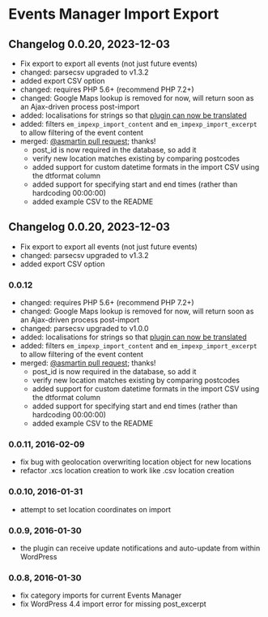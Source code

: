 # Events Manager Import Export

## Changelog 0.0.20, 2023-12-03
* Fix export to export all events (not just future events)
* changed: parsecsv upgraded to v1.3.2
* added export CSV option
* changed: requires PHP 5.6+ (recommend PHP 7.2+)
* changed: Google Maps lookup is removed for now, will return soon as an Ajax-driven process post-import
* added: localisations for strings so that [plugin can now be translated](https://translate.webaware.com.au/glotpress/projects/events-manager-import-export/)
* added: filters `em_impexp_import_content` and `em_impexp_import_excerpt` to allow filtering of the event content
* merged: [@asmartin pull request](https://github.com/webaware/events-manager-import-export/pull/1); thanks!
  - post_id is now required in the database, so add it
  - verify new location matches existing by comparing postcodes
  - added support for custom datetime formats in the import CSV using the dtformat column
  - added support for specifying start and end times (rather than hardcoding 00:00:00)
  - added example CSV to the README

## Changelog 0.0.20, 2023-12-03
* Fix export to export all events (not just future events)
* changed: parsecsv upgraded to v1.3.2
* added export CSV option

### 0.0.12

* changed: requires PHP 5.6+ (recommend PHP 7.2+)
* changed: Google Maps lookup is removed for now, will return soon as an Ajax-driven process post-import
* changed: parsecsv upgraded to v1.0.0
* added: localisations for strings so that [plugin can now be translated](https://translate.webaware.com.au/glotpress/projects/events-manager-import-export/)
* added: filters `em_impexp_import_content` and `em_impexp_import_excerpt` to allow filtering of the event content
* merged: [@asmartin pull request](https://github.com/webaware/events-manager-import-export/pull/1); thanks!
  - post_id is now required in the database, so add it
  - verify new location matches existing by comparing postcodes
  - added support for custom datetime formats in the import CSV using the dtformat column
  - added support for specifying start and end times (rather than hardcoding 00:00:00)
  - added example CSV to the README

### 0.0.11, 2016-02-09

* fix bug with geolocation overwriting location object for new locations
* refactor .xcs location creation to work like .csv location creation

### 0.0.10, 2016-01-31

* attempt to set location coordinates on import

### 0.0.9, 2016-01-30

* the plugin can receive update notifications and auto-update from within WordPress

### 0.0.8, 2016-01-30

* fix category imports for current Events Manager
* fix WordPress 4.4 import error for missing post_excerpt
